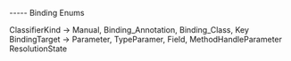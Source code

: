 ----- Binding Enums

ClassifierKind -> Manual, Binding_Annotation, Binding_Class, Key
BindingTarget  -> Parameter, TypeParamer, Field, MethodHandleParameter
ResolutionState